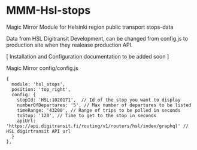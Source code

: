 # MMM-Hsl-stops
Magic Mirror Module for Helsinki region public transport stops-data

Data from HSL Digitransit Development, can be changed from config.js to production site when they realease production API.

[ Installation and Configuration documentation to be added soon ]

Magic Mirror config/config.js
```
{
  module: 'hsl_stops',
  position: 'top_right',
  config: {
    stopId: 'HSL:1020171',  // Id of the stop you want to display
    numberOfDepartures: '5', // Max number of departures to be listed
    timeRange: '43200', // Range of trips to be polled in seconds
    toStop: '120', // Time to get to the stop in seconds 
    apiUrl: 'https://api.digitransit.fi/routing/v1/routers/hsl/index/graphql' // HSL digirtransit API url
  }
},
```
